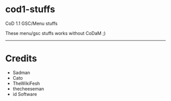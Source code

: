 # cod1-stuffs
CoD 1.1 GSC/Menu stuffs

These menu/gsc stuffs works without CoDaM ;)

___
# Credits
- Sadman
- Cato
- TheWikiFesh
- thecheeseman
- id Software
